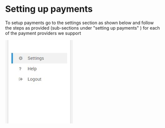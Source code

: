 # Setting up payments

To setup payments go to the settings section as shown below and follow the steps as provided (sub-sections under "setting up payments" ) for each of the payment providers we support



<img src="../.gitbook/assets/settings.JPG" alt="" data-size="original">



